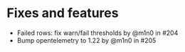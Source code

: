 # Fixes and features

* Failed rows: fix warn/fail thresholds by @m1n0 in #204
* Bump opentelemetry to 1.22 by @m1n0 in #205
